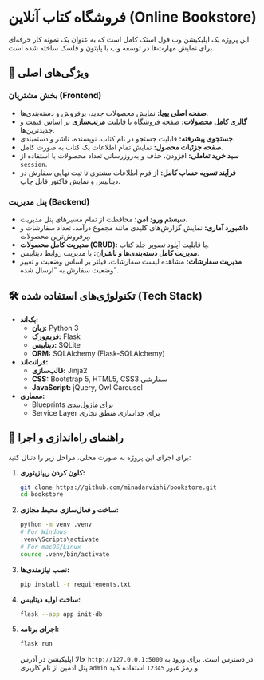 # فروشگاه کتاب آنلاین (Online Bookstore)

این پروژه یک اپلیکیشن وب فول استک کامل است که به عنوان یک نمونه کار حرفه‌ای برای نمایش مهارت‌ها در توسعه وب با پایتون و فلسک ساخته شده است.

## 🌟 ویژگی‌های اصلی

### بخش مشتریان (Frontend)
- **صفحه اصلی پویا:** نمایش محصولات جدید، پرفروش و دسته‌بندی‌ها.
- **گالری کامل محصولات:** صفحه فروشگاه با قابلیت **مرتب‌سازی** بر اساس قیمت و جدیدترین‌ها.
- **جستجوی پیشرفته:** قابلیت جستجو در نام کتاب، نویسنده، ناشر و دسته‌بندی.
- **صفحه جزئیات محصول:** نمایش تمام اطلاعات یک کتاب به صورت کامل.
- **سبد خرید تعاملی:** افزودن، حذف و به‌روزرسانی تعداد محصولات با استفاده از `session`.
- **فرآیند تسویه حساب کامل:** از فرم اطلاعات مشتری تا ثبت نهایی سفارش در دیتابیس و نمایش فاکتور قابل چاپ.

### پنل مدیریت (Backend)
- **سیستم ورود امن:** محافظت از تمام مسیرهای پنل مدیریت.
- **داشبورد آماری:** نمایش گزارش‌های کلیدی مانند مجموع درآمد، تعداد سفارشات و پرفروش‌ترین محصولات.
- **مدیریت کامل محصولات (CRUD):** با قابلیت آپلود تصویر جلد کتاب.
- **مدیریت کامل دسته‌بندی‌ها و ناشران:** با مدیریت روابط دیتابیس.
- **مدیریت سفارشات:** مشاهده لیست سفارشات، فیلتر بر اساس وضعیت و تغییر وضعیت سفارش به "ارسال شده".

## 🛠️ تکنولوژی‌های استفاده شده (Tech Stack)

- **بک‌اند:**
  - **زبان:** Python 3
  - **فریم‌ورک:** Flask
  - **دیتابیس:** SQLite
  - **ORM:** SQLAlchemy (Flask-SQLAlchemy)
- **فرانت‌اند:**
  - **قالب‌سازی:** Jinja2
  - **CSS:** Bootstrap 5, HTML5, CSS3 سفارشی
  - **JavaScript:** jQuery, Owl Carousel
- **معماری:**
  - Blueprints برای ماژول‌بندی
  - Service Layer برای جداسازی منطق تجاری

## 🚀 راهنمای راه‌اندازی و اجرا

برای اجرای این پروژه به صورت محلی، مراحل زیر را دنبال کنید:

1.  **کلون کردن ریپازیتوری:**
    ```bash
    git clone https://github.com/minadarvishi/bookstore.git
    cd bookstore
    ```

2.  **ساخت و فعال‌سازی محیط مجازی:**
    ```bash
    python -m venv .venv
    # For Windows
    .venv\Scripts\activate
    # For macOS/Linux
    source .venv/bin/activate
    ```

3.  **نصب نیازمندی‌ها:**
    ```bash
    pip install -r requirements.txt
    ```

4.  **ساخت اولیه دیتابیس:**
    ```bash
    flask --app app init-db
    ```

5.  **اجرای برنامه:**
    ```bash
    flask run
    ```
    حالا اپلیکیشن در آدرس `http://127.0.0.1:5000` در دسترس است. برای ورود به پنل ادمین از نام کاربری `admin` و رمز عبور `12345` استفاده کنید.